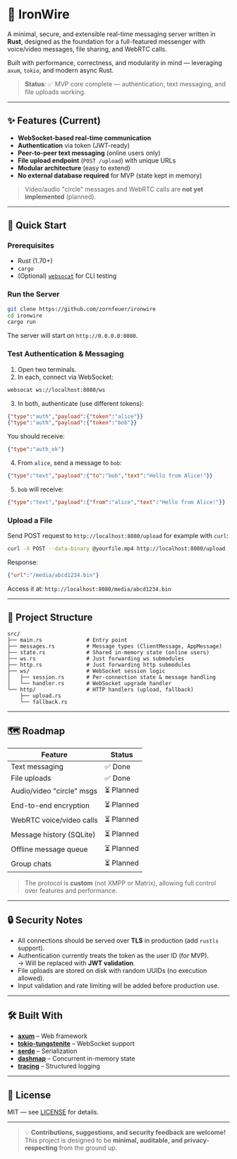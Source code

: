 # 📡 IronWire

A minimal, secure, and extensible real-time messaging server written in **Rust**, designed as the foundation for a full-featured messenger with voice/video messages, file sharing, and WebRTC calls.

Built with performance, correctness, and modularity in mind — leveraging `axum`, `tokio`, and modern async Rust.

> **Status**: ✅ MVP core complete — authentication, text messaging, and file uploads working.

---

## ✨ Features (Current)

- **WebSocket-based real-time communication**
- **Authentication** via token (JWT-ready)
- **Peer-to-peer text messaging** (online users only)
- **File upload endpoint** (`POST /upload`) with unique URLs
- **Modular architecture** (easy to extend)
- **No external database required** for MVP (state kept in memory)

> Video/audio "circle" messages and WebRTC calls are **not yet implemented** (planned).

---

## 🚀 Quick Start

### Prerequisites

- Rust (1.70+)
- `cargo`
- (Optional) [`websocat`](https://github.com/vi/websocat) for CLI testing

### Run the Server

```bash
git clone https://github.com/zornfeuer/ironwire
cd ironwire
cargo run
```

The server will start on `http://0.0.0.0:8080`.

### Test Authentication & Messaging

1. Open two terminals.
2. In each, connect via WebSocket:

```bash
websocat ws://localhost:8080/ws
```

3. In both, authenticate (use different tokens):

```json
{"type":"auth","payload":{"token":"alice"}}
{"type":"auth","payload":{"token":"bob"}}
```

You should receive:

```json
{"type":"auth_ok"}
```

4. From `alice`, send a message to `bob`:

```json
{"type":"text","payload":{"to":"bob","text":"Hello from Alice!"}}
```

5. `bob` will receive:

```json
{"type":"text","payload":{"from":"alice","text":"Hello from Alice!"}}
```

### Upload a File

Send POST request to `http://localhost:8080/upload` for example with `curl`:
```bash
curl -X POST --data-binary @yourfile.mp4 http://localhost:8080/upload
```

Response:

```json
{"url":"/media/abcd1234.bin"}
```

Access it at: `http://localhost:8080/media/abcd1234.bin`

---

## 📂 Project Structure

```
src/
├── main.rs              # Entry point
├── messages.rs          # Message types (ClientMessage, AppMessage)
├── state.rs             # Shared in-memory state (online users)
├── ws.rs                # Just forwarding ws submodules
├── http.rs              # Just forwarding http submodules
├── ws/                  # WebSocket session logic
│   ├── session.rs       # Per-connection state & message handling
│   └── handler.rs       # WebSocket upgrade handler
└── http/                # HTTP handlers (upload, fallback)
    ├── upload.rs
    └── fallback.rs
```

---

## 🗺️ Roadmap

| Feature                    | Status       |
|----------------------------|--------------|
| Text messaging             | ✅ Done      |
| File uploads               | ✅ Done      |
| Audio/video "circle" msgs  | ⏳ Planned   |
| End-to-end encryption      | ⏳ Planned   |
| WebRTC voice/video calls   | ⏳ Planned   |
| Message history (SQLite)   | ⏳ Planned   |
| Offline message queue      | ⏳ Planned   |
| Group chats                | ⏳ Planned   |

> The protocol is **custom** (not XMPP or Matrix), allowing full control over features and performance.

---

## 🔒 Security Notes

- All connections should be served over **TLS** in production (add `rustls` support).
- Authentication currently treats the token as the user ID (for MVP).  
  → Will be replaced with **JWT validation**.
- File uploads are stored on disk with random UUIDs (no execution allowed).
- Input validation and rate limiting will be added before production use.

---

## 🛠️ Built With

- [**axum**](https://github.com/tokio-rs/axum) – Web framework
- [**tokio-tungstenite**](https://github.com/snapview/tokio-tungstenite) – WebSocket support
- [**serde**](https://serde.rs) – Serialization
- [**dashmap**](https://github.com/xacrimon/dashmap) – Concurrent in-memory state
- [**tracing**](https://docs.rs/tracing) – Structured logging

---

## 📜 License

MIT — see [LICENSE](LICENSE) for details.

---

> 💡 **Contributions, suggestions, and security feedback are welcome!**  
> This project is designed to be **minimal, auditable, and privacy-respecting** from the ground up.
